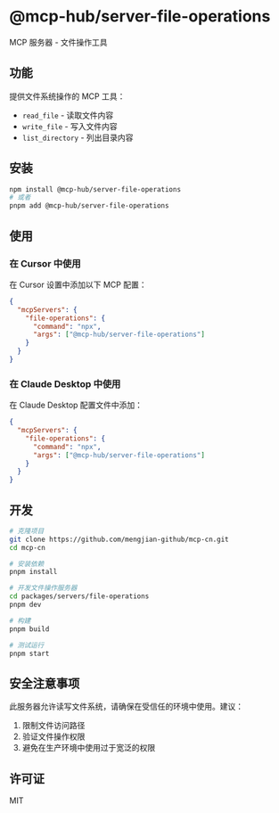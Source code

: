 # @mcp-hub/server-file-operations

MCP 服务器 - 文件操作工具

## 功能

提供文件系统操作的 MCP 工具：

- `read_file` - 读取文件内容
- `write_file` - 写入文件内容
- `list_directory` - 列出目录内容

## 安装

```bash
npm install @mcp-hub/server-file-operations
# 或者
pnpm add @mcp-hub/server-file-operations
```

## 使用

### 在 Cursor 中使用

在 Cursor 设置中添加以下 MCP 配置：

```json
{
  "mcpServers": {
    "file-operations": {
      "command": "npx",
      "args": ["@mcp-hub/server-file-operations"]
    }
  }
}
```

### 在 Claude Desktop 中使用

在 Claude Desktop 配置文件中添加：

```json
{
  "mcpServers": {
    "file-operations": {
      "command": "npx",
      "args": ["@mcp-hub/server-file-operations"]
    }
  }
}
```

## 开发

```bash
# 克隆项目
git clone https://github.com/mengjian-github/mcp-cn.git
cd mcp-cn

# 安装依赖
pnpm install

# 开发文件操作服务器
cd packages/servers/file-operations
pnpm dev

# 构建
pnpm build

# 测试运行
pnpm start
```

## 安全注意事项

此服务器允许读写文件系统，请确保在受信任的环境中使用。建议：

1. 限制文件访问路径
2. 验证文件操作权限
3. 避免在生产环境中使用过于宽泛的权限

## 许可证

MIT 